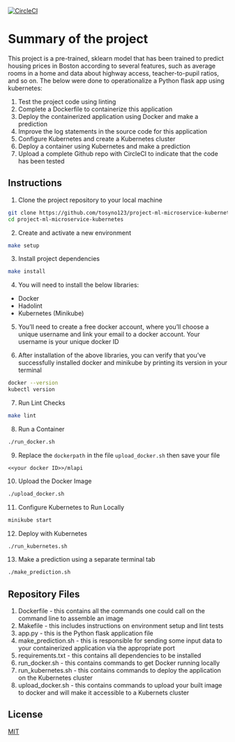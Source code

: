 [![CircleCI](https://dl.circleci.com/status-badge/img/gh/tosyno123/project-ml-microservice-kubernetes/tree/main.svg?style=svg)](https://dl.circleci.com/status-badge/redirect/gh/tosyno123/project-ml-microservice-kubernetes/tree/main)

# Summary of the project
This project is a pre-trained, sklearn model that has been trained to predict housing prices in Boston according to several features, such as average rooms in a home and data about highway access, teacher-to-pupil ratios, and so on. The below were done to operationalize a Python flask app using kubernetes:
1. Test the project code using linting
2. Complete a Dockerfile to containerize this application
3. Deploy the containerized application using Docker and make a prediction
4. Improve the log statements in the source code for this application
5. Configure Kubernetes and create a Kubernetes cluster
6. Deploy a container using Kubernetes and make a prediction
7. Upload a complete Github repo with CircleCI to indicate that the code has been tested

## Instructions
1. Clone the project repository to your local machine
```bash
git clone https://github.com/tosyno123/project-ml-microservice-kubernetes.git
cd project-ml-microservice-kubernetes
```

2. Create and activate a new environment
```bash
make setup
```

3. Install project dependencies
```bash
make install
```

4. You will need to install the below libraries:
 - Docker
 - Hadolint 
 - Kubernetes (Minikube)

5. You’ll need to create a free docker account, where you’ll choose a unique username and link your email to a docker account. Your username is your unique docker ID

6. After installation of the above libraries, you can verify that you’ve successfully installed docker and minikube by printing its version in your terminal
```bash
docker --version
kubectl version
```
7. Run Lint Checks
```bash
make lint
```
8. Run a Container
```bash
./run_docker.sh
```
9. Replace the ```dockerpath``` in the file ```upload_docker.sh``` then save your file
```
<<your docker ID>>/mlapi
```
10.  Upload the Docker Image
```bash
./upload_docker.sh
```
11. Configure Kubernetes to Run Locally
```bash
minikube start
```
12. Deploy with Kubernetes
```bash
./run_kubernetes.sh
```
13. Make a prediction using a separate terminal tab
```bash
./make_prediction.sh
```

## Repository Files
1. Dockerfile - this contains all the commands one could call on the command line to assemble an image
2. Makefile - this includes instructions on environment setup and lint tests
3. app.py - this is the Python flask application file
4. make_prediction.sh - this is responsible for sending some input data to your containerized application via the appropriate port
5. requirements.txt - this contains all dependencies to be installed
6. run_docker.sh - this contains commands to get Docker running locally
7. run_kubernetes.sh - this contains commands to deploy the application on the Kubernetes cluster
8. upload_docker.sh - this contains commands to upload your built image to docker and will make it accessible to a Kubernets cluster

## License
[MIT](https://choosealicense.com/licenses/mit/)
